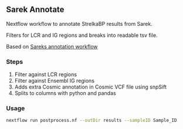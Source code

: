## Sarek Annotate
Nextflow workflow to annotate StrelkaBP results from Sarek.

Filters for LCR and IG regions and breaks into readable tsv file.

Based on [Sareks annotation workflow](https://github.com/SciLifeLab/Sarek/)

### Steps
1. Filter against LCR regions
2. Filter against Ensembl IG regions
3. Adds extra Cosmic annotation in Cosmic VCF file using snpSift
4. Splits to columns with python and pandas

### Usage
```bash
nextflow run postprocess.nf --outDir results --sampleID Sample_ID
```